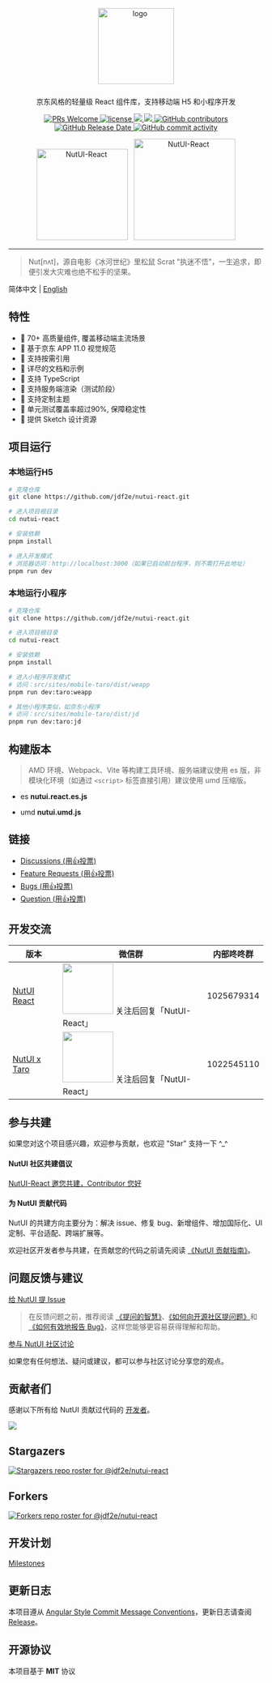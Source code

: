 <p align="center">
    <img alt="logo" src="https://img11.360buyimg.com/imagetools/jfs/t1/211965/25/7152/22022/61b16785E433119bb/aa41d7a9f7e823f3.png" width="150" style="margin-bottom: 10px;">
</p>

<p align="center">京东风格的轻量级 React 组件库，支持移动端 H5 和小程序开发</p>

<p align="center">
    <a href="http://makeapullrequest.com">
    <img src="https://img.shields.io/badge/PRs-welcome-brightgreen.svg?style=flat-square" alt="PRs Welcome" />
  </a>
  <a href="https://github.com/jdf2e/nutui-react">
    <img src="https://img.shields.io/npm/l/@nutui/nutui-react.svg" alt="license"/>
  </a>
  <a href="https://www.npmjs.com/package/@nutui/nutui-react">
    <img src="https://img.shields.io/npm/v/@nutui/nutui-react.svg?style=flat-square">
  </a>
  <a href="https://www.npmjs.com/package/@nutui/nutui-react">
    <img src="https://img.shields.io/npm/dt/@nutui/nutui-react.svg?style=flat-square">
  </a>
  <a href="https://github.com/jdf2e/nutui-react">
    <img src="https://img.shields.io/github/contributors/jdf2e/nutui-react" alt="GitHub contributors">
  </a>
  <a href="https://github.com/jdf2e/nutui-react">
    <img src="https://img.shields.io/github/release-date/jdf2e/nutui-react" alt="GitHub Release Date">
  </a>
  <a href="https://github.com/jdf2e/nutui-react">
    <img src="https://img.shields.io/github/commit-activity/w/jdf2e/nutui-react" alt="GitHub commit activity">
   </a>
</p>

<p align='center'>
  <img src="https://img12.360buyimg.com/imagetools/jfs/t1/202336/18/18586/7437/61b832ccE0b13d53d/18605da7232a5a0e.png" height="180" alt="NutUI-React" />  &nbsp;
  <img src="https://img13.360buyimg.com/imagetools/jfs/t1/102323/22/33163/27773/632a7855E75c9fa02/8c351778f47d24f5.jpg" width="200" alt="NutUI-React" />
</p>

---

> Nut[nʌt]，源自电影《冰河世纪》里松鼠 Scrat "执迷不悟"，一生追求，即便引发大灾难也绝不松手的坚果。

简体中文 | [English](./README.md)

## 特性

- 🚀 70+ 高质量组件, 覆盖移动端主流场景
- 📖 基于京东 APP 11.0 视觉规范
- 🍭 支持按需引用
- 📖 详尽的文档和示例
- 💪 支持 TypeScript
- 💪 支持服务端渲染（测试阶段）
- 🍭 支持定制主题
- 🍭 单元测试覆盖率超过90%, 保障稳定性
- 📖 提供 Sketch 设计资源

## 项目运行

### 本地运行H5

```sh
# 克隆仓库
git clone https://github.com/jdf2e/nutui-react.git

# 进入项目根目录
cd nutui-react

# 安装依赖
pnpm install

# 进入开发模式
# 浏览器访问：http://localhost:3000（如果已启动前台程序，则不需打开此地址）
pnpm run dev

```

### 本地运行小程序

```sh
# 克隆仓库
git clone https://github.com/jdf2e/nutui-react.git

# 进入项目根目录
cd nutui-react

# 安装依赖
pnpm install

# 进入小程序开发模式
# 访问：src/sites/mobile-taro/dist/weapp
pnpm run dev:taro:weapp

# 其他小程序类似，如京东小程序
# 访问：src/sites/mobile-taro/dist/jd
pnpm run dev:taro:jd
```

## 构建版本

> AMD 环境、Webpack、Vite 等构建工具环境、服务端建议使用 es 版，非模块化环境（如通过 `<script>` 标签直接引用）建议使用 umd 压缩版。

- es **nutui.react.es.js**

- umd **nutui.umd.js**

## 链接

<ul>
    <li>
        <a href="https://github.com/jdf2e/nutui-react/discussions">
            Discussions  (用👍投票)
        </a>
    </li>
    <li>
        <a href="https://github.com/jdf2e/nutui-react/issues?q=is%3Aissue+is%3Aopen+label%3A%22help+wanted%22">
            Feature Requests (用👍投票)
        </a>
    </li>
     <li>
        <a href="https://github.com/jdf2e/nutui-react/labels/bug%203.0">
            Bugs (用👍投票)
        </a>
    </li>
     <li>
        <a href="https://github.com/jdf2e/nutui-react/issues?q=is%3Aissue+is%3Aopen+label%3Aquestion">
            Question  (用👍投票)
        </a>
    </li>
</ul>

## 开发交流

| 版本 | 微信群 | 内部咚咚群 |
| --- | --- | --- |
| [NutUI React](https://github.com/jdf2e/nutui-react/issues) | <img src="https://storage.360buyimg.com/imgtools/17c67beff6-4acf07c0-609c-11ed-a6ef-69df15b605e4.png" width="100" /> 关注后回复「NutUI-React」 | 1025679314 |
| [NutUI x Taro](https://github.com/jdf2e/nutui/issues) | <img src="https://camo.githubusercontent.com/db4276b4ee4b443158195e943e9e678cb4d2afb7580f70d4d817ef0a90413aec/687474703a2f2f73746f726167652e333630627579696d672e636f6d2f7461726f2d6a642d636f6d2f7374617469632f636f6e746163745f7461726f5f6e757475695f71722e706e67" width="100" /> 关注后回复「NutUI-React」 | 1022545110 |

## 参与共建

如果您对这个项目感兴趣，欢迎参与贡献，也欢迎 "Star" 支持一下 ^\_^

#### NutUI 社区共建倡议

[NutUI-React 邀您共建，Contributor 您好](https://github.com/jdf2e/nutui-react/discussions/348)

#### 为 NutUI 贡献代码

NutUI 的共建方向主要分为：解决 issue、修复 bug、新增组件、增加国际化、UI 定制、平台适配、跨端扩展等。

欢迎社区开发者参与共建，在贡献您的代码之前请先阅读 [《NutUI 贡献指南》](https://github.com/jdf2e/nutui-react/discussions/348)。

## 问题反馈与建议

[给 NutUI 提 Issue](https://nutui.jd.com/nutui-issue-helper/?repo=jdf2e/nutui-react&lang=zh-cn)

> 在反馈问题之前，推荐阅读 [《提问的智慧》](https://github.com/ryanhanwu/How-To-Ask-Questions-The-Smart-Way)、[《如何向开源社区提问题》](https://github.com/seajs/seajs/issues/545)和[《如何有效地报告 Bug》](http://www.chiark.greenend.org.uk/%7Esgtatham/bugs-cn.html)，这样您能够更容易获得理解和帮助。

[参与 NutUI 社区讨论](https://github.com/jdf2e/nutui-react/discussions)

如果您有任何想法、疑问或建议，都可以参与社区讨论分享您的观点。

## 贡献者们

感谢以下所有给 NutUI 贡献过代码的 [开发者](https://github.com/jdf2e/nutui-react/graphs/contributors)。

<a href="https://github.com/jdf2e/nutui-react/graphs/contributors">
  <img src="https://contrib.rocks/image?repo=jdf2e/nutui-react" />
</a>

## Stargazers

[![Stargazers repo roster for @jdf2e/nutui-react](https://reporoster.com/stars/jdf2e/nutui-react)](https://github.com/jdf2e/nutui-react/stargazers)

## Forkers

[![Forkers repo roster for @jdf2e/nutui-react](https://reporoster.com/forks/jdf2e/nutui-react)](https://github.com/jdf2e/nutui-react/network/members)

## 开发计划

[Milestones](https://github.com/jdf2e/nutui-react/projects)

## 更新日志

本项目遵从 [Angular Style Commit Message Conventions](https://gist.github.com/stephenparish/9941e89d80e2bc58a153)，更新日志请查阅 [Release](https://github.com/jdf2e/nutui-react/releases)。

## 开源协议

本项目基于 **MIT** 协议
